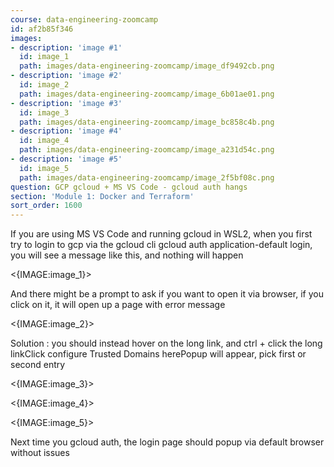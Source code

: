 ```yaml
---
course: data-engineering-zoomcamp
id: af2b85f346
images:
- description: 'image #1'
  id: image_1
  path: images/data-engineering-zoomcamp/image_df9492cb.png
- description: 'image #2'
  id: image_2
  path: images/data-engineering-zoomcamp/image_6b01ae01.png
- description: 'image #3'
  id: image_3
  path: images/data-engineering-zoomcamp/image_bc858c4b.png
- description: 'image #4'
  id: image_4
  path: images/data-engineering-zoomcamp/image_a231d54c.png
- description: 'image #5'
  id: image_5
  path: images/data-engineering-zoomcamp/image_2f5bf08c.png
question: GCP gcloud + MS VS Code - gcloud auth hangs
section: 'Module 1: Docker and Terraform'
sort_order: 1600
---
```


If you are using MS VS Code and running gcloud in WSL2, when you first try to login to gcp via the gcloud cli gcloud auth application-default login, you will see a message like this, and nothing will happen

<{IMAGE:image_1}>

And there might be a prompt to ask if you want to open it via browser, if you click on it, it will open up a page with error message

<{IMAGE:image_2}>

Solution : you should instead hover on the long link, and ctrl + click the long linkClick configure Trusted Domains herePopup will appear, pick first or second entry

<{IMAGE:image_3}>

<{IMAGE:image_4}>

<{IMAGE:image_5}>

Next time you gcloud auth, the login page should popup via default browser without issues

